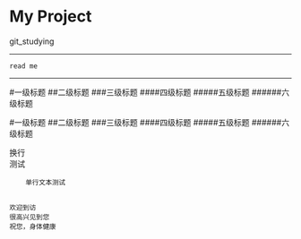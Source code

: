 My Project<br>
=============
git_studying
______________

`read me`
************

#一级标题
##二级标题
###三级标题
####四级标题
#####五级标题
######六级标题

#一级标题
##二级标题
###三级标题
####四级标题
#####五级标题
######六级标题

换行<br>
测试

		单行文本测试


	欢迎到访
	很高兴见到您
	祝您，身体健康